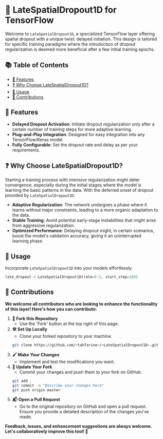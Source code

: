 # 🚀 LateSpatialDropout1D for TensorFlow

Welcome to `LateSpatialDropout1D`, a specialized TensorFlow layer offering spatial dropout with a unique twist: delayed initiation. This design is tailored for specific training paradigms where the introduction of dropout regularization is deemed more beneficial after a few initial training epochs.

## 📚 Table of Contents

- [🌟 Features](#-features)
- [❓ Why Choose LateSpatialDropout1D?](#❓-why-choose-latespatialdropout1d)
- [🔧 Usage](#🔧-usage)
- [🤝 Contributions](#🤝-contributions)

## 🌟 Features

- **Delayed Dropout Activation**: Initiate dropout regularization only after a certain number of training steps for more adaptive learning.
- **Plug-and-Play Integration**: Designed for easy integration into any TensorFlow/Keras model.
- **Fully Configurable**: Set the dropout rate and delay as per your requirements.

## ❓ Why Choose LateSpatialDropout1D?

Starting a training process with intensive regularization might deter convergence, especially during the initial stages where the model is learning the basic patterns in the data. With the deferred onset of dropout provided by `LateSpatialDropout1D`:

- **Adaptive Regularization**: The network undergoes a phase where it learns without major constraints, leading to a more organic adaptation to the data.
- **Stable Training**: Avoid potential early-stage instabilities that might arise from aggressive regularization.
- **Optimized Performance**: Delaying dropout might, in certain scenarios, boost the model's validation accuracy, giving it an uninterrupted learning phase.

## 🔧 Usage

Incorporate `LateSpatialDropout1D` into your models effortlessly:

```python
late_dropout = LateSpatialDropout1D(rate=0.5, start_step=100)
```

## 🤝 Contributions

**We welcome all contributors who are looking to enhance the functionality of this layer! Here's how you can contribute:**

1. **🍴 Fork this Repository**
    - Use the 'Fork' button at the top right of this page.
2. **🛠 Set Up Locally**
    - Clone your forked repository to your machine.
    ```bash
    git clone https://github.com/<takfarine>/<LateSpatialDropout1D>.git
    ```
3. **🖌 Make Your Changes**
    - Implement and test the modifications you want.
4. **🔄 Update Your Fork**
    - Commit your changes and push them to your fork on GitHub.
    ```bash
    git add .
    git commit -m "Describe your changes here"
    git push origin master
    ```
5. **📬 Open a Pull Request**
    - Go to the original repository on GitHub and open a pull request. Ensure you provide a detailed description of the changes you've made.

**Feedback, issues, and enhancement suggestions are always welcome. Let's collaboratively improve this tool! 🌟**
